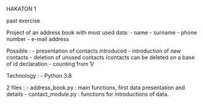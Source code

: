 HAKATON 1

past exercise

Project of an address book with most used data:
    - name
    - surname
    - phone number
    - e-mail address

Possible :
    - presentation of contacts introduced
    - introduction of new contacts
    - deletion of unused contacts
    /contacts can be deleted on a base of id declaration - counting from 1/

Technology :
    - Python 3.8

2 files :
    - address_book.py : main functions, first data presentation and details
    - contact_module.py : functions for introductions of data.




